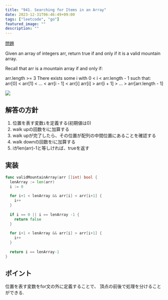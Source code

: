 ```yaml
---
title: "941. Searching for Items in an Array"
date: 2023-12-31T06:46:49+09:00
tags: ["leetcode", "go"]
featured_image: ""
description: ""
---
```



[問題](https://leetcode.com/explore/learn/card/fun-with-arrays/527/searching-for-items-in-an-array/3251/)  

Given an array of integers arr, return true if and only if it is a valid mountain array.

Recall that arr is a mountain array if and only if:

arr.length >= 3
There exists some i with 0 < i < arr.length - 1 such that:
arr[0] < arr[1] < ... < arr[i - 1] < arr[i]
arr[i] > arr[i + 1] > ... > arr[arr.length - 1]

![](./images/941-1.png)

## 解答の方針
1. 位置を表す変数`i`を定義する(初期値は0)
2. walk upの回数をiに加算する
3. walk upが完了したら、その位置が配列の中間位置にあることを確認する
4. walk downの回数をiに加算する
5. iがlen(arr)-1と等しければ、trueを返す


## 実装

```go
func validMountainArray(arr []int) bool {
  lenArray := len(arr)
  i := 0
  
  for i+1 < lenArray && arr[i] < arr[i+1] {
    i++
  }
  
  if i == 0 || i == lenArray -1 {
    return false
  }
  
  for i+1 < lenArray && arr[i] > arr[i+1] {
    i++
  }
  
  return i == lenArray-1
}
```


## ポイント
位置を表す変数をfor文の外に定義することで、
頂点の前後で処理を分けることができる.  
